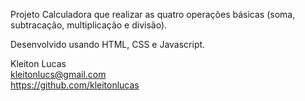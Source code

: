 Projeto Calculadora que realizar as quatro operações básicas (soma, subtracação, multiplicação e divisão). 

Desenvolvido usando HTML, CSS e Javascript.


Kleiton Lucas<br/>
kleitonlucs@gmail.com<br/>
https://github.com/kleitonlucas


